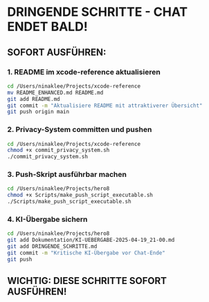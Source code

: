 # DRINGENDE SCHRITTE - CHAT ENDET BALD!

## SOFORT AUSFÜHREN:

### 1. README im xcode-reference aktualisieren
```bash
cd /Users/ninaklee/Projects/xcode-reference
mv README_ENHANCED.md README.md
git add README.md
git commit -m "Aktualisiere README mit attraktiverer Übersicht"
git push origin main
```

### 2. Privacy-System committen und pushen
```bash
cd /Users/ninaklee/Projects/xcode-reference
chmod +x commit_privacy_system.sh
./commit_privacy_system.sh
```

### 3. Push-Skript ausführbar machen
```bash
cd /Users/ninaklee/Projects/hero8
chmod +x Scripts/make_push_script_executable.sh
./Scripts/make_push_script_executable.sh
```

### 4. KI-Übergabe sichern
```bash
cd /Users/ninaklee/Projects/hero8
git add Dokumentation/KI-UEBERGABE-2025-04-19_21-00.md
git add DRINGENDE_SCHRITTE.md
git commit -m "Kritische KI-Übergabe vor Chat-Ende"
git push
```

## WICHTIG: DIESE SCHRITTE SOFORT AUSFÜHREN!
